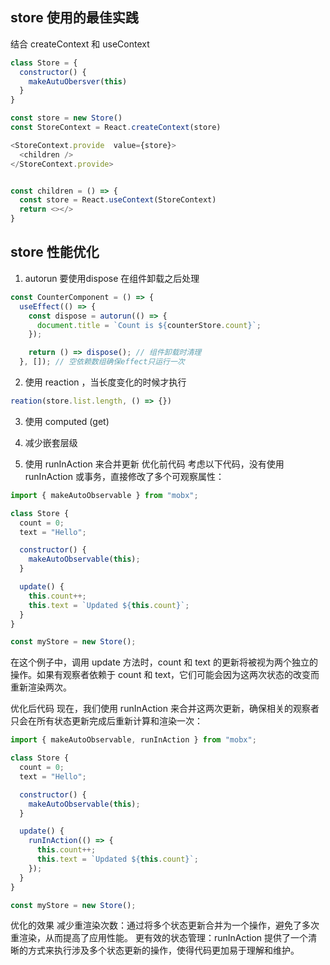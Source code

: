 ## store 使用的最佳实践
结合 createContext 和 useContext
```js
class Store = {
  constructor() {
    makeAutuObersver(this)
  }
}

const store = new Store()
const StoreContext = React.createContext(store)

<StoreContext.provide  value={store}>
  <children />
</StoreContext.provide>


const children = () => {
  const store = React.useContext(StoreContext)
  return <></>
}

```
## store 性能优化

1. autorun 要使用dispose 在组件卸载之后处理

```js
const CounterComponent = () => {
  useEffect(() => {
    const dispose = autorun(() => {
      document.title = `Count is ${counterStore.count}`;
    });

    return () => dispose(); // 组件卸载时清理
  }, []); // 空依赖数组确保effect只运行一次
```
2. 使用 reaction ，当长度变化的时候才执行 
```js
reation(store.list.length, () => {})
```
3. 使用 computed  (get)

4. 减少嵌套层级

5. 使用 runInAction 来合并更新
优化前代码
考虑以下代码，没有使用 runInAction 或事务，直接修改了多个可观察属性：
```js
import { makeAutoObservable } from "mobx";

class Store {
  count = 0;
  text = "Hello";

  constructor() {
    makeAutoObservable(this);
  }

  update() {
    this.count++;
    this.text = `Updated ${this.count}`;
  }
}

const myStore = new Store();

```
在这个例子中，调用 update 方法时，count 和 text 的更新将被视为两个独立的操作。如果有观察者依赖于 count 和 text，它们可能会因为这两次状态的改变而重新渲染两次。

优化后代码
现在，我们使用 runInAction 来合并这两次更新，确保相关的观察者只会在所有状态更新完成后重新计算和渲染一次：
```js
import { makeAutoObservable, runInAction } from "mobx";

class Store {
  count = 0;
  text = "Hello";

  constructor() {
    makeAutoObservable(this);
  }

  update() {
    runInAction(() => {
      this.count++;
      this.text = `Updated ${this.count}`;
    });
  }
}

const myStore = new Store();

```
优化的效果
减少重渲染次数：通过将多个状态更新合并为一个操作，避免了多次重渲染，从而提高了应用性能。
更有效的状态管理：runInAction 提供了一个清晰的方式来执行涉及多个状态更新的操作，使得代码更加易于理解和维护。
